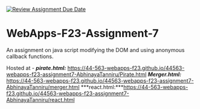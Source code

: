 [![Review Assignment Due Date](https://classroom.github.com/assets/deadline-readme-button-24ddc0f5d75046c5622901739e7c5dd533143b0c8e959d652212380cedb1ea36.svg)](https://classroom.github.com/a/Kv-XePEp)
# WebApps-F23-Assignment-7
An assignment on java script modifying the DOM and using anonymous callback functions.

Hosted at - ***pirate.html:*** https://44-563-webapps-f23.github.io/44563-webapps-f23-assignment7-AbhinayaTanniru/Pirate.html
***Merger.html:*** https://44-563-webapps-f23.github.io/44563-webapps-f23-assignment7-AbhinayaTanniru/merger.html
***react.html:***https://44-563-webapps-f23.github.io/44563-webapps-f23-assignment7-AbhinayaTanniru/react.html
